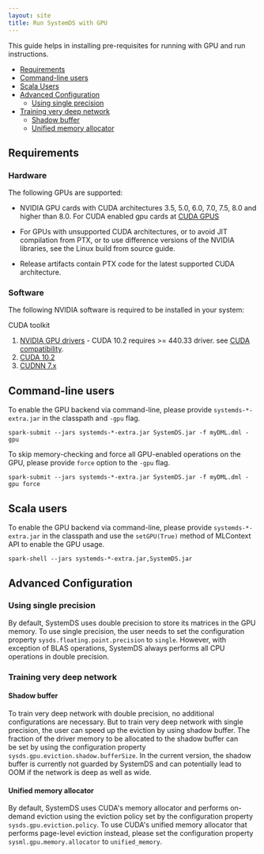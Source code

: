 ```yaml
---
layout: site
title: Run SystemDS with GPU
---
```

<!--
{% comment %}
Licensed to the Apache Software Foundation (ASF) under one or more
contributor license agreements.  See the NOTICE file distributed with
this work for additional information regarding copyright ownership.
The ASF licenses this file to you under the Apache License, Version 2.0
(the "License"); you may not use this file except in compliance with
the License.  You may obtain a copy of the License at

http://www.apache.org/licenses/LICENSE-2.0

Unless required by applicable law or agreed to in writing, software
distributed under the License is distributed on an "AS IS" BASIS,
WITHOUT WARRANTIES OR CONDITIONS OF ANY KIND, either express or implied.
See the License for the specific language governing permissions and
limitations under the License.
{% endcomment %}
-->

This guide helps in installing pre-requisites for running with GPU and run instructions.

- [Requirements](#requirements)
- [Command-line users](#command-line-users)
- [Scala Users](#scala-users)
- [Advanced Configuration](#advanced-configuration)
  - [Using single precision](#using-single-precision)
- [Training very deep network](#training-very-deep-network)
  - [Shadow buffer](#shadow-buffer)
  - [Unified memory allocator](#unified-memory-allocator)

## Requirements

### Hardware

The following GPUs are supported:

* NVIDIA GPU cards with CUDA architectures 3.5, 5.0, 6.0, 7.0, 7.5, 8.0 and higher than 8.0.
For CUDA enabled gpu cards at [CUDA GPUS](https://developer.nvidia.com/cuda-gpus)

* For GPUs with unsupported CUDA architectures, or to avoid JIT compilation from PTX, or to
use difference versions of the NVIDIA libraries, see the Linux build from source guide.

* Release artifacts contain PTX code for the latest supported CUDA architecture.

### Software

The following NVIDIA software is required to be installed in your system:

CUDA toolkit

  1. [NVIDIA GPU drivers](https://www.nvidia.com/drivers) - CUDA 10.2 requires >= 440.33 driver. see
     [CUDA compatibility](https://docs.nvidia.com/deploy/cuda-compatibility/index.html).
  3. [CUDA 10.2](https://developer.nvidia.com/cuda-10.2-download-archive)
  4. [CUDNN 7.x](https://developer.nvidia.com/cudnn)


## Command-line users

To enable the GPU backend via command-line, please provide `systemds-*-extra.jar` in the classpath and `-gpu` flag.

```
spark-submit --jars systemds-*-extra.jar SystemDS.jar -f myDML.dml -gpu
``` 

To skip memory-checking and force all GPU-enabled operations on the GPU, please provide `force` option to the `-gpu` flag.

```
spark-submit --jars systemds-*-extra.jar SystemDS.jar -f myDML.dml -gpu force
``` 

## Scala users

To enable the GPU backend via command-line, please provide `systemds-*-extra.jar` in the classpath and use 
the `setGPU(True)` method of MLContext API to enable the GPU usage.

```
spark-shell --jars systemds-*-extra.jar,SystemDS.jar
``` 

## Advanced Configuration

### Using single precision

By default, SystemDS uses double precision to store its matrices in the GPU memory.
To use single precision, the user needs to set the configuration property `sysds.floating.point.precision`
to `single`. However, with exception of BLAS operations, SystemDS always performs all CPU operations
in double precision.

### Training very deep network

#### Shadow buffer
To train very deep network with double precision, no additional configurations are necessary.
But to train very deep network with single precision, the user can speed up the eviction by 
using shadow buffer. The fraction of the driver memory to be allocated to the shadow buffer can  
be set by using the configuration property `sysds.gpu.eviction.shadow.bufferSize`.
In the current version, the shadow buffer is currently not guarded by SystemDS
and can potentially lead to OOM if the network is deep as well as wide.

#### Unified memory allocator

By default, SystemDS uses CUDA's memory allocator and performs on-demand eviction
using the eviction policy set by the configuration property `sysds.gpu.eviction.policy`.
To use CUDA's unified memory allocator that performs page-level eviction instead,
please set the configuration property `sysml.gpu.memory.allocator` to `unified_memory`.
